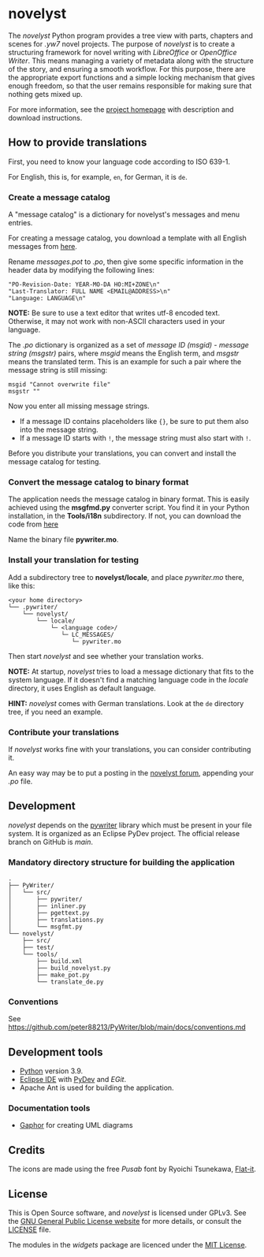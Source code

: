 # novelyst

The *novelyst* Python program provides a tree view with parts, chapters and scenes for *.yw7* novel projects. The purpose of *novelyst* is to create a structuring framework for novel writing with *LibreOffice* or *OpenOffice Writer*. This means managing a variety of metadata along with the structure of the story, and ensuring a smooth workflow. For this purpose,  there are the appropriate export functions and a simple locking mechanism that gives enough freedom, so that the user remains responsible for making sure that nothing gets mixed up.

For more information, see the [project homepage](https://peter88213.github.io/novelyst) with description and download instructions.

## How to provide translations

First, you need to know your language code according to ISO 639-1.

For English, this is, for example, `en`, for German, it is `de`.

### Create a message catalog

A "message catalog" is a dictionary for novelyst's messages and menu entries.

For creating a message catalog, you download a template with all English messages from [here](https://github.com/peter88213/novelyst/blob/main/i18n/messages.pot). 


Rename *messages.pot* to *<your language code>.po*, then give some specific information in the header data by modifying the following lines:

```
"PO-Revision-Date: YEAR-MO-DA HO:MI+ZONE\n"
"Last-Translator: FULL NAME <EMAIL@ADDRESS>\n"
"Language: LANGUAGE\n"
```

**NOTE:** Be sure to use a text editor that writes utf-8 encoded text. Otherwise, it may not work with non-ASCII characters used in your language.

The *<language code>.po* dictionary is organized as a set of *message ID (msgid)* - *message string (msgstr)* pairs, where *msgid* means the English term, and *msgstr* means the translated term. This is an example for such a pair where the message string is still missing:

```
msgid "Cannot overwrite file"
msgstr ""
```

Now you enter all missing message strings. 
- If a message ID contains placeholders like `{}`, be sure to put them also into the message string.  
- If a message ID starts with `!`, the message string must also start with `!`. 

Before you distribute your translations, you can convert and install the message catalog for testing. 

### Convert the message catalog to binary format

The application needs the message catalog in binary format. This is easily achieved using the **msgfmd.py** converter script. 
You find it in your Python installation, in the **Tools/i18n** subdirectory. If not, you can download the code from [here](https://github.com/python/cpython/blob/main/Tools/i18n/msgfmt.py)

Name the binary file **pywriter.mo**. 


### Install your translation for testing

Add a subdirectory tree to **novelyst/locale**, and place *pywriter.mo* there, like this:

```
<your home directory>
└── .pywriter/
    └── novelyst/
        └── locale/
            └─ <language code>/
               └─ LC_MESSAGES/
                  └─ pywriter.mo
```

Then start *novelyst* and see whether your translation works. 

**NOTE:** At startup, *novelyst* tries to load a message dictionary that fits to the system language. If it doesn't find a matching language code in the *locale* directory, it uses English as default language. 

**HINT:** *novelyst* comes with German translations. Look at the `de` directory tree, if you need an example. 


### Contribute your translations

If *novelyst* works fine with your translations, you can consider contributing it. 

An easy way may be to put a posting in the [novelyst forum](https://github.com/peter88213/novelyst/discussions), appending your *<language code>.po* file. 


## Development

*novelyst* depends on the [pywriter](https://github.com/peter88213/PyWriter) library which must be present in your file system. It is organized as an Eclipse PyDev project. The official release branch on GitHub is *main*.

### Mandatory directory structure for building the application

```
.
├── PyWriter/
│   └── src/
│       ├── pywriter/
│       ├── inliner.py
│       ├── pgettext.py
│       ├── translations.py
│       └── msgfmt.py
└── novelyst/
    ├── src/
    ├── test/
    └── tools/ 
        ├── build.xml
        ├── build_novelyst.py
        ├── make_pot.py
        └── translate_de.py
```

### Conventions

See https://github.com/peter88213/PyWriter/blob/main/docs/conventions.md

## Development tools

- [Python](https://python.org) version 3.9.
- [Eclipse IDE](https://eclipse.org) with [PyDev](https://pydev.org) and *EGit*.
- Apache Ant is used for building the application.

### Documentation tools

- [Gaphor](https://gaphor.org/) for creating UML diagrams



## Credits

The icons are made using the free *Pusab* font by Ryoichi Tsunekawa, [Flat-it](http://flat-it.com/).

## License

This is Open Source software, and *novelyst* is licensed under GPLv3. See the
[GNU General Public License website](https://www.gnu.org/licenses/gpl-3.0.en.html) for more
details, or consult the [LICENSE](https://github.com/peter88213/novelyst/blob/main/LICENSE) file.

The modules in the *widgets* package are licenced under the [MIT License](http://www.opensource.org/licenses/mit-license.php). 
